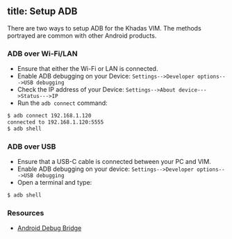 title: Setup ADB
---

There are two ways to setup ADB for the Khadas VIM. The methods portrayed are common with other Android products.


### ADB over Wi-Fi/LAN 
* Ensure that either the Wi-Fi or LAN is connected.
* Enable ADB debugging on your Device: `Settings-->Developer options--->USB debugging`
* Check the IP address of your Device: `Settings-->About device--->Status--->IP`
* Run the `adb connect` command:
```sh
$ adb connect 192.168.1.120
connected to 192.168.1.120:5555
$ adb shell
```


### ADB over USB
* Ensure that a USB-C cable is connected between your PC and VIM.
* Enable ADB debugging on your device: `Settings-->Developer options--->USB debugging`
* Open a terminal and type:
```sh
$ adb shell
```


### Resources
* [Android Debug Bridge](https://developer.android.com/studio/command-line/adb.html)
